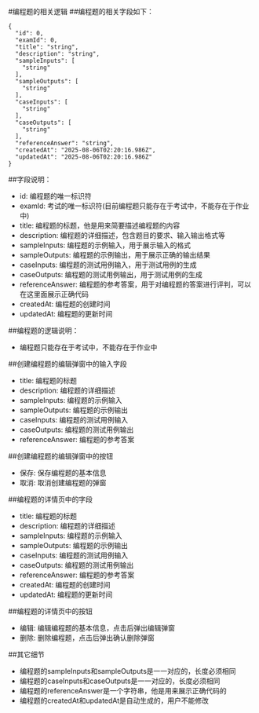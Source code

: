 #编程题的相关逻辑
##编程题的相关字段如下：
```
{
  "id": 0,
  "examId": 0,
  "title": "string",
  "description": "string",
  "sampleInputs": [
    "string"
  ],
  "sampleOutputs": [
    "string"
  ],
  "caseInputs": [
    "string"
  ],
  "caseOutputs": [
    "string"
  ],
  "referenceAnswer": "string",
  "createdAt": "2025-08-06T02:20:16.986Z",
  "updatedAt": "2025-08-06T02:20:16.986Z"
}
```

##字段说明：
- id: 编程题的唯一标识符
- examId: 考试的唯一标识符(目前编程题只能存在于考试中，不能存在于作业中)
- title: 编程题的标题，他是用来简要描述编程题的内容
- description: 编程题的详细描述，包含题目的要求、输入输出格式等
- sampleInputs: 编程题的示例输入，用于展示输入的格式
- sampleOutputs: 编程题的示例输出，用于展示正确的输出结果
- caseInputs: 编程题的测试用例输入，用于测试用例的生成
- caseOutputs: 编程题的测试用例输出，用于测试用例的生成
- referenceAnswer: 编程题的参考答案，用于对编程题的答案进行评判，可以在这里面展示正确代码
- createdAt: 编程题的创建时间
- updatedAt: 编程题的更新时间

##编程题的逻辑说明：
- 编程题只能存在于考试中，不能存在于作业中

##创建编程题的编辑弹窗中的输入字段
- title: 编程题的标题
- description: 编程题的详细描述
- sampleInputs: 编程题的示例输入
- sampleOutputs: 编程题的示例输出
- caseInputs: 编程题的测试用例输入
- caseOutputs: 编程题的测试用例输出
- referenceAnswer: 编程题的参考答案

##创建编程题的编辑弹窗中的按钮
- 保存: 保存编程题的基本信息
- 取消: 取消创建编程题的弹窗

##编程题的详情页中的字段
- title: 编程题的标题
- description: 编程题的详细描述
- sampleInputs: 编程题的示例输入
- sampleOutputs: 编程题的示例输出
- caseInputs: 编程题的测试用例输入
- caseOutputs: 编程题的测试用例输出
- referenceAnswer: 编程题的参考答案
- createdAt: 编程题的创建时间
- updatedAt: 编程题的更新时间

##编程题的详情页中的按钮
- 编辑: 编辑编程题的基本信息，点击后弹出编辑弹窗
- 删除: 删除编程题，点击后弹出确认删除弹窗

##其它细节
- 编程题的sampleInputs和sampleOutputs是一一对应的，长度必须相同
- 编程题的caseInputs和caseOutputs是一一对应的，长度必须相同
- 编程题的referenceAnswer是一个字符串，他是用来展示正确代码的
- 编程题的createdAt和updatedAt是自动生成的，用户不能修改


